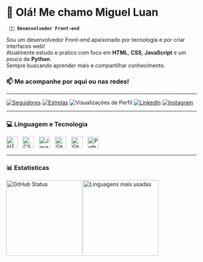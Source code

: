 # 👋 Olá! Me chamo Miguel Luan

**` 🧑‍💻 Desenvolvedor Front-end`**

Sou um desenvolvedor Front-end apaixonado por tecnologia e por criar interfaces web!  
Atualmente estudo e pratico com foco em **HTML**, **CSS**, **JavaScript** e um pouco de **Python**.  
Sempre buscando aprender mais e compartilhar conhecimento.


### 📫 Me acompanhe por aqui ou nas redes!

---

[![Seguidores](https://img.shields.io/github/followers/MiguelLuan?label=👥%20Seguidores&style=for-the-badge&color=grey)](https://github.com/MiguelLuan?tab=followers)
[![Estrelas](https://img.shields.io/github/stars/MiguelLuan?label=🌟%20Estrelas&style=for-the-badge&color=grey)](https://github.com/MiguelLuan?tab=stars)
![Visualizações de Perfil](https://komarev.com/ghpvc/?username=MiguelLuan&color=blueviolet&style=for-the-badge)
[![LinkedIn](https://img.shields.io/badge/🔗%20LinkedIn-0077B5?style=for-the-badge&logo=linkedin&logoColor=white)](
https://www.linkedin.com/in/miguel-luan-112b16370/)
[![Instagram](https://img.shields.io/badge/%20Instagram-E4405F?style=for-the-badge&logo=instagram&logoColor=white)](https://www.instagram.com/MiguelLuan15/)

---

### 💻 Linguagem e Tecnologia

<img align="left" alt="HTML" title="HTML" width="30px" style="padding-right: 10px" src="https://cdn.jsdelivr.net/gh/devicons/devicon@latest/icons/html5/html5-original.svg"/>
<img align="left" alt="CSS" title="CSS" width="30px" style="padding-right: 10px" src="https://cdn.jsdelivr.net/gh/devicons/devicon@latest/icons/css3/css3-original.svg"/>
<img align="left" alt="JavaScript" title="JavaScript" width="30px" style="padding-right: 10px" src="https://cdn.jsdelivr.net/gh/devicons/devicon@latest/icons/javascript/javascript-original.svg"/>
<img align="left" alt="Git" title="Git" width="30px" style="padding-right: 10px" src="https://cdn.jsdelivr.net/gh/devicons/devicon@latest/icons/git/git-original.svg"/>
<img align="left" alt="GitHub" title="GitHub" width="30px" style="padding-right: 10px" src="https://cdn.jsdelivr.net/gh/devicons/devicon@latest/icons/github/github-original.svg"/>
<img align="left" alt="Python" title="Python" width="30px" style="padding-right: 10px" src="https://cdn.jsdelivr.net/gh/devicons/devicon@latest/icons/python/python-original.svg"/>

<br/>
<br/>

---

### 📊 Estatísticas

<p>
  <img 
      align="left"
      alt="GitHub Status"
      height="200"
      src="https://github-readme-stats.vercel.app/api?username=MiguelLuan&show_icons=true&theme=dark&include_all_commits=true&locale=pt-br"
  />
  <img
      align="left"  
      alt="Linguagens mais usadas"
      height="200"
      src="https://github-readme-stats.vercel.app/api/top-langs/?username=MiguelLuan&theme=dark&layout=compact&custom_title=Tecnologias"
  />
</p>
